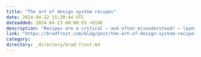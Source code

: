 ```yaml
---
title: "The art of design system recipes"
date: 2024-04-22 15:20:44 UTC
dateadded: 2024-04-23 00:00:55 +0100
description: "Recipes are a critical — and often misunderstood! — layer in the design system ecosystem. First of all, what exactly are recipes? As the name suggests, recipes combine ingredients to create UI experiences that are complex, delicious, nutritious. The design […]"
link: "https://bradfrost.com/blog/post/the-art-of-design-system-recipes/"
category:
directory: _directory/brad-frost.md
---
```

